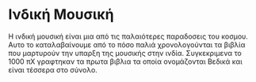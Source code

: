 # Ινδική Μουσική 

Η ινδική μουσική είναι μια από τις παλαιότερες παραδοσεις του κοσμου. Αυτο το καταλαβαίνουμε από το πόσο παλιά χρονολογούνται τα βιβλία που μαρτυρούν την
υπαρξη της μουσικής στην ινδία. Συγκεκριμενα το 1000 πΧ γραφτηκαν τα πρωτα βιβλια τα οποία ονομάζονται Βεδικά και είναι τέσσερα στο σύνολο.
